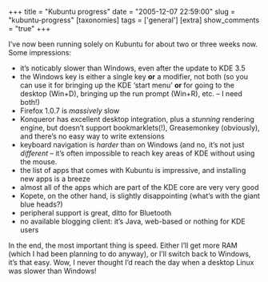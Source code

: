 +++
title = "Kubuntu progress"
date = "2005-12-07 22:59:00"
slug = "kubuntu-progress"
[taxonomies]
tags = ['general']
[extra]
show_comments = "true"
+++

I’ve now been running solely on Kubuntu for about two or three weeks now. Some impressions:

- it’s noticably slower than Windows, even after the update to KDE 3.5
- the Windows key is either a single key **or** a modifier, not both (so you can use it for bringing up the KDE ‘start menu’ **or** for going to the desktop (Win+D), bringing up the run prompt (Win+R), etc. – I need both!)
- Firefox 1.0.7 is *massively* slow
- Konqueror has excellent desktop integration, plus a *stunning* rendering engine, but doesn’t support bookmarklets(!), Greasemonkey (obviously), and there’s no easy way to write extensions
- keyboard navigation is *harder* than on Windows (and no, it’s not just *different* – it’s often impossible to reach key areas of KDE without using the mouse.
- the list of apps that comes with Kubuntu is impressive, and installing new apps is a breeze
- almost all of the apps which are part of the KDE core are very very good
- Kopete, on the other hand, is slightly disappointing (what’s with the giant blue heads?)
- peripheral support is great, ditto for Bluetooth
- no available blogging client: it’s Java, web-based or nothing for KDE users

In the end, the most important thing is speed. Either I’ll get more RAM (which I had been planning to do anyway), or I’ll switch back to Windows, it’s that easy. Wow, I never thought I’d reach the day when a desktop Linux was slower than Windows!
